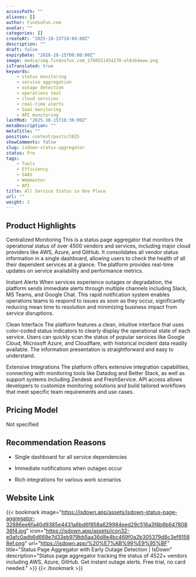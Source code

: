```yaml
---
accessPath: ""
aliases: []
author: FindsoFun.com
avatar: ""
categories: []
createAt: "2025-10-15T18:04:00Z"
description: ""
draft: false
expiryDate: "2026-10-15T00:00:00Z"
image: media/img.findsofun.com_1760551454270-el6z64eww.png
isTranslated: true
keywords:
    - status monitoring
    - service aggregation
    - outage detection
    - operations tool
    - cloud services
    - real-time alerts
    - SaaS monitoring
    - API monitoring
lastMod: "2025-10-15T18:36:00Z"
metaDescription: ""
metaTitle: ""
position: content/posts/2025
showComments: false
slug: isdown-status-aggregator
status: Pre
tags:
    - Tools
    - Efficiency
    - SAAS
    - Webmaster
    - API
title: All Service Status in One Place
url: ""
weight: 1
---
```

## Product Highlights
Centralized Monitoring
This is a status page aggregator that monitors the operational status of over 4500 vendors and services, including major cloud providers like AWS, Azure, and GitHub. It consolidates all vendor status information in a single dashboard, allowing users to check the health of all their dependent services at a glance. The platform provides real-time updates on service availability and performance metrics.

Instant Alerts
When services experience outages or degradation, the platform sends immediate alerts through multiple channels including Slack, MS Teams, and Google Chat. This rapid notification system enables operations teams to respond to issues as soon as they occur, significantly reducing mean time to resolution and minimizing business impact from service disruptions.

Clean Interface
The platform features a clean, intuitive interface that uses color-coded status indicators to clearly display the operational state of each service. Users can quickly scan the status of popular services like Google Cloud, Microsoft Azure, and Cloudflare, with historical incident data readily available. The information presentation is straightforward and easy to understand.

Extensive Integrations
The platform offers extensive integration capabilities, connecting with monitoring tools like Datadog and Better Stack, as well as support systems including Zendesk and FreshService. API access allows developers to customize monitoring solutions and build tailored workflows that meet specific team requirements and use cases.

## Pricing Model
<!--more-->Not specified

## Recommendation Reasons
- Single dashboard for all service dependencies

- Immediate notifications when outages occur

- Rich integrations for various work scenarios

## Website Link
{{< bookmark image="https://isdown.app/assets/isdown-status-page-aggregator-32886ee6fa40d9385e4431a6bd6f858a629984eed29c516a3f4b6b64780836f4.jpg" icon="https://isdown.app/assets/icon32-e0afc0adb6d669e7d33eb979bb5aa36d8e4bc469f0a2b305379d8c3ef91588ef.png" url="https://isdown.app/%20%E7%AB%99%E9%95%BF" title="Status Page Aggregator with Early Outage Detection | IsDown" description="Status page aggregator tracking the status of 4522+ vendors including AWS, Azure, GitHub. Get instant outage alerts. Free trial, no card needed." >}}
{{< /bookmark >}}

